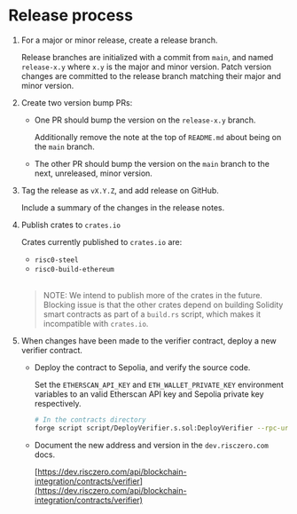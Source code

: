 # Release process

1. For a major or minor release, create a release branch.

   Release branches are initialized with a commit from `main`, and named `release-x.y` where `x.y` is the major and minor version.
   Patch version changes are committed to the release branch matching their major and minor version.

2. Create two version bump PRs:

   * One PR should bump the version on the `release-x.y` branch.

     Additionally remove the note at the top of `README.md` about being on the `main` branch.

   * The other PR should bump the version on the `main` branch to the next, unreleased, minor version.

3. Tag the release as `vX.Y.Z`, and add release on GitHub.

   Include a summary of the changes in the release notes.

4. Publish crates to `crates.io`

   Crates currently published to `crates.io` are:

   * `risc0-steel`
   * `risc0-build-ethereum`

   <br/>

   > NOTE: We intend to publish more of the crates in the future.
   > Blocking issue is that the other crates depend on building Solidity smart contracts as part of a `build.rs` script, which makes it incompatible with `crates.io`.

   <!-- TODO: Include the actual commands to publish -->

5. When changes have been made to the verifier contract, deploy a new verifier contract.

    <!-- TODO: Include instructions for the process including the emergency stop and index contracts, once those are ready -->

   * Deploy the contract to Sepolia, and verify the source code.

     Set the `ETHERSCAN_API_KEY` and `ETH_WALLET_PRIVATE_KEY` environment variables to an valid Etherscan API key and Sepolia private key respectively.

     ```sh
     # In the contracts directory
     forge script script/DeployVerifier.s.sol:DeployVerifier --rpc-url $ALCHEMY_API_URL --broadcast --verify -vvvv
     ```

   * Document the new address and version in the `dev.risczero.com` docs.

     [https://dev.risczero.com/api/blockchain-integration/contracts/verifier](https://dev.risczero.com/api/blockchain-integration/contracts/verifier)
